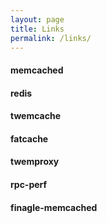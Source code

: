 ```yaml
---
layout: page
title: Links
permalink: /links/
---
```

  <h4>memcached</h4>
  <h4>redis</h4>
  <h4>twemcache</h4>
  <h4>fatcache</h4>
  <h4>twemproxy</h4>

  <h4>rpc-perf</h4>
  <h4>finagle-memcached</h4>

